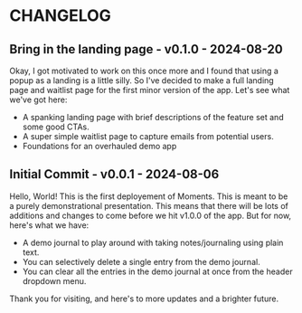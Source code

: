 # CHANGELOG

## Bring in the landing page - v0.1.0 - 2024-08-20

Okay, I got motivated to work on this once more and I found that using a popup as a landing is a little silly. So I've decided to make a full landing page and waitlist page for the first minor version of the app. Let's see what we've got here:

- A spanking landing page with brief descriptions of the feature set and some good CTAs.
- A super simple waitlist page to capture emails from potential users.
- Foundations for an overhauled demo app

## Initial Commit - v0.0.1 - 2024-08-06

Hello, World! This is the first deployement of Moments. This is meant to be a purely demonstrational presentation. This means that there will be lots of additions and changes to come before we hit v1.0.0 of the app. But for now, here's what we have:

- A demo journal to play around with taking notes/journaling using plain text.
- You can selectively delete a single entry from the demo journal.
- You can clear all the entries in the demo journal at once from the header dropdown menu.

Thank you for visiting, and here's to more updates and a brighter future.

